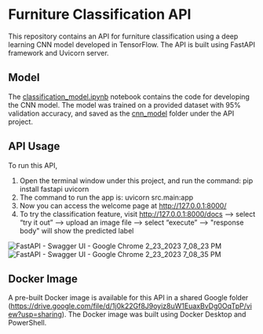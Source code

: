# Furniture Classification API
This repository contains an API for furniture classification using a deep learning CNN model developed in TensorFlow. The API is built using FastAPI framework and Uvicorn server.

## Model
The [classification_model.ipynb](https://github.com/AllisonXY/furniture-classification-API/blob/main/classification_model.ipynb) notebook contains the code for developing the CNN model. The model was trained on a provided dataset with 95% validation accuracy, and saved as the [cnn_model](https://github.com/AllisonXY/furniture-classification-API/tree/main/Image%20Classification%20API/cnn_model) folder under the API project.

## API Usage
To run this API, 
1) Open the terminal window under this project, and run the command: pip install fastapi uvicorn
2) The command to run the app is: uvicorn src.main:app 
3) Now you can access the welcome page at http://127.0.0.1:8000/
4) To try the classification feature, visit http://127.0.0.1:8000/docs --> select “try it out” --> upload an image file --> select “execute” --> "response body" will show the predicted label

![FastAPI - Swagger UI - Google Chrome 2_23_2023 7_08_23 PM](https://user-images.githubusercontent.com/71278811/221062352-f486a0af-afe8-4cb3-8407-d8b5e70b22ce.png)
![FastAPI - Swagger UI - Google Chrome 2_23_2023 7_08_35 PM](https://user-images.githubusercontent.com/71278811/221062376-e2d8d97b-9fc1-4283-91d8-ef55fc02e840.png)



## Docker Image
A pre-built Docker image is available for this API in a shared Google folder (https://drive.google.com/file/d/1j0k22Gf8J9oyiz8uW1EuaxBvDg0OqTpP/view?usp=sharing). The Docker image was built using Docker Desktop and PowerShell.
